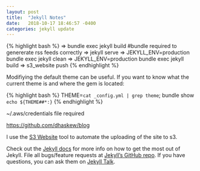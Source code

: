 ```yaml
---
layout: post
title:  "Jekyll Notes"
date:   2018-10-17 18:46:57 -0400
categories: jekyll update
---
```


{% highlight bash %}
=> bundle exec jekyll build #bundle required to genererate rss feeds correctly
=> jekyll serve
=> JEKYLL_ENV=production bundle exec jekyll clean
=> JEKYLL_ENV=production bundle exec jekyll build
=> s3_website push
{% endhighlight %}


Modifiying the default theme can be useful.  If you want to know what the current theme is and where the gem is located:

{% highlight bash %}
THEME=`cat _config.yml | grep theme`; bundle show `echo ${THEME##*:}`
{% endhighlight %}



~/.aws/credentials file required

https://github.com/dhaskew/blog

I use the [S3 Website][s3_website] tool to automate the uploading of the site to s3.

Check out the [Jekyll docs][jekyll-docs] for more info on how to get the most out of Jekyll. File all bugs/feature requests at [Jekyll’s GitHub repo][jekyll-gh]. If you have questions, you can ask them on [Jekyll Talk][jekyll-talk].

[s3_website]: https://github.com/laurilehmijoki/s3_website
[jekyll-docs]: https://jekyllrb.com/docs/home
[jekyll-gh]:   https://github.com/jekyll/jekyll
[jekyll-talk]: https://talk.jekyllrb.com/
